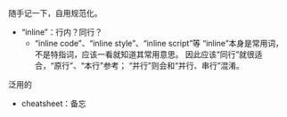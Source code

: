 随手记一下，自用规范化。

-	“inline”：行内？同行？
	-	“inline code”、“inline style”、“inline script”等
	“inline”本身是常用词，不是特指词，应该一看就知道其常用意思。
	因此应该“同行”就很适合，“原行”、“本行”参考；
	“并行”则会和“并行、串行”混淆。

泛用的
- cheatsheet：备忘
